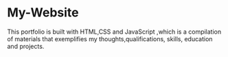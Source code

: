 # My-Website
This portfolio is built with HTML,CSS and JavaScript ,which is a compilation of materials that exemplifies my thoughts,qualifications, skills, education and projects.
